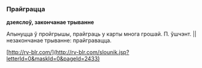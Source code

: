 ### Прайграцца
**дзеяслоў, закончанае трыванне**

Апынуцца ў пройгрышы, прайграць у карты многа грошай. П. ўшчэнт. || незакончанае трыванне: прайгравацца.

<a rel="author">[http://rv-blr.com/](http://rv-blr.com/slounik.jsp?letterId=0&maskId=0&pageId=2433)</a>
